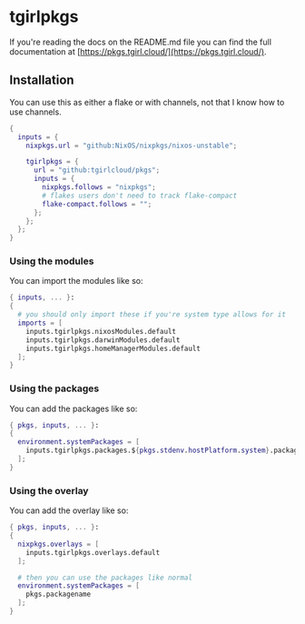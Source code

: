 # tgirlpkgs

If you're reading the docs on the README.md file you can find the full documentation at [https://pkgs.tgirl.cloud/](https://pkgs.tgirl.cloud/).

## Installation

You can use this as either a flake or with channels, not that I know how to use channels.

```nix
{
  inputs = {
    nixpkgs.url = "github:NixOS/nixpkgs/nixos-unstable";

    tgirlpkgs = {
      url = "github:tgirlcloud/pkgs";
      inputs = {
        nixpkgs.follows = "nixpkgs";
        # flakes users don't need to track flake-compact
        flake-compact.follows = "";
      };
    };
  };
}
```

### Using the modules

You can import the modules like so:

```nix
{ inputs, ... }:
{
  # you should only import these if you're system type allows for it
  imports = [
    inputs.tgirlpkgs.nixosModules.default
    inputs.tgirlpkgs.darwinModules.default
    inputs.tgirlpkgs.homeManagerModules.default
  ];
}
```

### Using the packages

You can add the packages like so:

```nix
{ pkgs, inputs, ... }:
{
  environment.systemPackages = [
    inputs.tgirlpkgs.packages.${pkgs.stdenv.hostPlatform.system}.packagename
  ];
}
```

### Using the overlay

You can add the overlay like so:

```nix
{ pkgs, inputs, ... }:
{
  nixpkgs.overlays = [
    inputs.tgirlpkgs.overlays.default
  ];

  # then you can use the packages like normal
  environment.systemPackages = [
    pkgs.packagename
  ];
}
```
